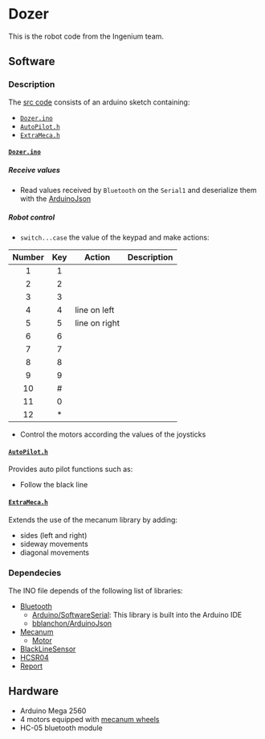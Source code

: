# Dozer
This is the robot code from the Ingenium team.

## Software
### Description
The [src code](./src/) consists of an arduino sketch containing:
* [`Dozer.ino`](#dozerino)
* [`AutoPilot.h`](#autopiloth)
* [`ExtraMeca.h`](#extramecah)

#### [`Dozer.ino`](./src/Dozer/Dozer.ino)
##### Receive values
* Read values received by `Bluetooth` on the `Serial1` and deserialize them with the [ArduinoJson](https://github.com/bblanchon/ArduinoJson)

##### Robot control
* `switch...case` the value of the keypad and make actions:

| Number | Key    | Action        | Description     |
| :----: | :----: | ------------- | --------------- |
| 1      | 1      |               |                 |
| 2      | 2      |               |                 |
| 3      | 3      |               |                 |
| 4      | 4      | line on left  |                 |
| 5      | 5      | line on right |                 |
| 6      | 6      |               |                 |
| 7      | 7      |               |                 |
| 8      | 8      |               |                 |
| 9      | 9      |               |                 |
| 10     | #      |               |                 |
| 11     | 0      |               |                 |
| 12     | *      |               |                 |

* Control the motors according the values of the joysticks

#### [`AutoPilot.h`](./src/Dozer/AutoPilot.h)
Provides auto pilot functions such as:
* Follow the black line

#### [`ExtraMeca.h`](./src/Dozer/ExtraMeca.h)
Extends the use of the mecanum library by adding:
* sides (left and right)
* sideway movements
* diagonal movements

### Dependecies
The INO file depends of the following list of libraries:
* [Bluetooth](https://github.com/IngeniumTeam/Bluetooth)
    * [Arduino/SoftwareSerial](https://docs.arduino.cc/learn/built-in-libraries/software-serial): This library is built into the Arduino IDE
    * [bblanchon/ArduinoJson](https://github.com/bblanchon/ArduinoJson)
* [Mecanum](https://github.com/IngeniumTeam/Mecanum)
    * [Motor](https://github.com/IngeniumTeam/Motor)
* [BlackLineSensor](https://github.com/IngeniumTeam/BlackLineSensor)
* [HCSR04](https://github.com/IngeniumTeam/HCSR04)
* [Report](https://github.com/IngeniumTeam/Report)

## Hardware
* Arduino Mega 2560
* 4 motors equipped with [mecanum wheels](https://en.wikipedia.org/wiki/Mecanum_wheel)
* HC-05 bluetooth module
